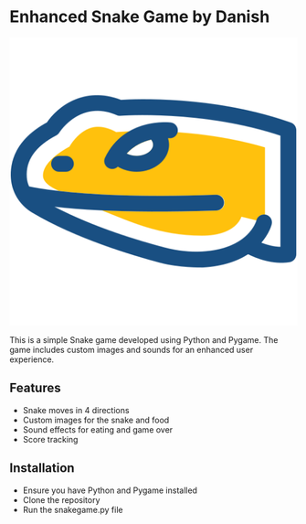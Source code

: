 # Enhanced Snake Game by Danish

![Enhanced Snake Game by Danish](https://github.com/DanishAsghar2/SnakeGamePython/raw/main/snake.png)

This is a simple Snake game developed using Python and Pygame. The game includes custom images and sounds for an enhanced user experience.

## Features
- Snake moves in 4 directions
- Custom images for the snake and food
- Sound effects for eating and game over
- Score tracking

## Installation
- Ensure you have Python and Pygame installed
- Clone the repository
- Run the snakegame.py file
